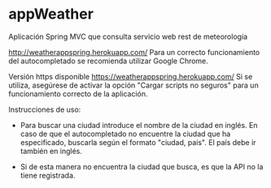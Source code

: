 # appWeather
Aplicación Spring MVC que consulta servicio web rest de meteorología

http://weatherappspring.herokuapp.com/
Para un correcto funcionamiento del autocompletado se recomienda utilizar Google Chrome.

Versión https disponible https://weatherappspring.herokuapp.com/
Si se utiliza, asegúrese de activar la opción "Cargar scripts no seguros" para un funcionamiento correcto de la aplicación.

Instrucciones de uso:
  
  - Para buscar una ciudad introduce el nombre de la ciudad en inglés. En caso de que el autocompletado no encuentre la ciudad
    que ha especificado, buscarla según el formato "ciudad, país". El país debe ir también en inglés.
    
  - Si de esta manera no encuentra la ciudad que busca, es que la API no la tiene registrada.
  
